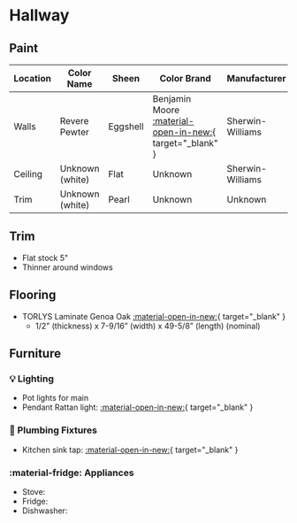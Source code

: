 # Hallway

## Paint

| Location | Color Name      | Sheen    | Color Brand                                                                                                                                   | Manufacturer     | Notes |
|----------|-----------------|----------|-----------------------------------------------------------------------------------------------------------------------------------------------|------------------|-------|
| Walls    | Revere Pewter   | Eggshell | Benjamin Moore [:material-open-in-new:](https://www.benjaminmoore.com/en-ca/paint-colours/colour/hc-172/revere-pewter){ target="_blank" } | Sherwin-Williams |       |
| Ceiling  | Unknown (white) | Flat     | Unknown                                                                                                                                       | Sherwin-Williams          |       |
| Trim     | Unknown (white) | Pearl    | Unknown                                                                                                                                       | Unknown          |  |


## Trim
- Flat stock 5"
- Thinner around windows

## Flooring
- TORLYS Laminate Genoa Oak [:material-open-in-new:](https://residential.torlys.com/collections/laminate/rivera/){ target="\_blank" }
    - 1/2” (thickness) x 7-9/16” (width) x 49-5/8” (length) (nominal)

## Furniture
### :bulb: Lighting
- Pot lights for main
- Pendant Rattan light: [:material-open-in-new:](https://www.amazon.ca/dp/B0CG5XZJ37?ref=cm_sw_r_apin_dp_6T2DMF4QNC3NWMGNB2PW&ref_=cm_sw_r_apin_dp_6T2DMF4QNC3NWMGNB2PW&social_share=cm_sw_r_apin_dp_6T2DMF4QNC3NWMGNB2PW){ target="\_blank" }

### :potable_water: Plumbing Fixtures
- Kitchen sink tap: [:material-open-in-new:](https://www.homedepot.ca/product/american-standard-fairbury-2s-single-handle-pull-down-dual-spray-kitchen-faucet-in-matte-black-valve-deck-plate-included-/1001605341){ target="\_blank" }

### :material-fridge: Appliances
- Stove:
- Fridge:
- Dishwasher: 